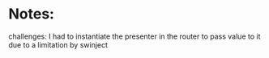 # Notes:

challenges: I had to instantiate the presenter in  the router to pass value to it due to a limitation by swinject
